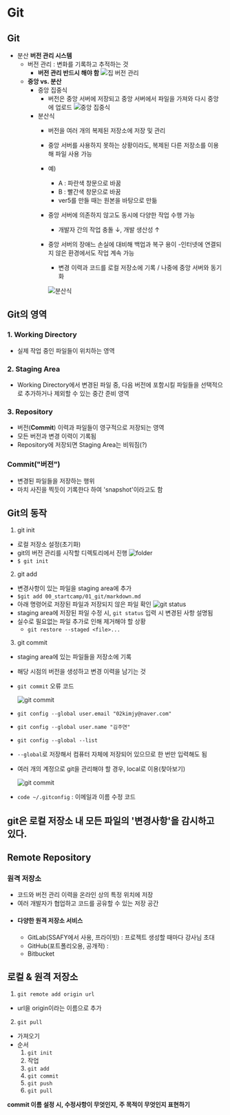 # Git
## Git
- 분산 **버전 관리 시스템**
  - 버전 관리 : 변화를 기록하고 추적하는 것
    - **버전 관리 반드시 해야 함**
    ![집 버전 관리](./house.png)
  - **중앙 vs. 분산** 
    - 중앙 집중식
      - 버전은 중앙 서버에 저장되고 중앙 서버에서 파일을 가져와 다시 중앙에 업로드
      ![중앙 집중식](./center.png)
    - 분산식
      - 버전을 여러 개의 복제된 저장소에 저장 및 관리
      - 중앙 서버를 사용하지 못하는 상황이라도, 복제된 다른 저장소를 이용해 파일 사용 가능
      - 예)
        - A : 파란색 창문으로 바꿈
        - B : 빨간색 창문으로 바꿈
        - ver5를 만들 때는 원본을 바탕으로 만듦
      - 중앙 서버에 의존하지 않고도 동시에 다양한 작업 수행 가능
        - 개발자 간의 작업 충돌 ↓, 개발 생산성 ↑
      - 중앙 서버의 장애느 손실에 대비해 백업과 복구 용이
      -인터넷에 연결되지 않은 환경에서도 작업 계속 가능
        - 변경 이력과 코드를 로컬 저장소에 기록 / 나중에 중앙 서버와 동기화

        ![분산식](./var.png)

## Git의 영역
### 1. Working Directory
- 실제 작업 중인 파일들이 위치하는 영역
### 2. Staging Area
- Working Directory에서 변경된 파일 중, 다음 버전에 포함시킬 파일들을 선택적으로 추가하거나 제외할 수 있는 중간 준비 영역
### 3. Repository
- 버전(**Commit**) 이력과 파일들이 영구적으로 저장되는 영역
- 모든 버전과 변경 이력이 기록됨
- Repository에 저장되면 Staging Area는 비워짐(?)
### Commit("버전")
- 변경된 파일들을 저장하는 행위
- 마치 사진을 찍듯이 기록한다 하여 'snapshot'이라고도 함

## Git의 동작
1. git init
  - 로컬 저장소 설정(초기화)
  - git의 버전 관리를 시작할 디렉토리에서 진행
  ![folder](/folder_study.png)
  - `$ git init`
2. git add
  - 변경사항이 있는 파일을 staging area에 추가
  - `$git add 00_startcamp/01_git/markdown.md`
  - 아래 명령어로 저장된 파일과 저장되지 않은 파일 확인
  ![git status](/git%20status.png)
  - staging area에 저장된 파일 수정 시, `git status` 입력 시 변경된 사항 설명됨
  - 실수로 필요없는 파일 추가로 인해 제거해야 할 상황
    - `git restore --staged <file>...`
3. git commit
  - staging area에 있는 파일들을 저장소에 기록
  - 해당 시점의 버전을 생성하고 변경 이력을 남기는 것
  - `git commit` 오류 코드

    ![git commit](/git%20commit%20오류%20코드.png)
  - `git config --global user.email "02kimjy@naver.com"`
  - `git config --global user.name "김주연"`
  - `git config --global --list`
  - `--global`로 저장해서 컴퓨터 자체에 저장되어 있으므로 한 번만 입력해도 됨
  - 여러 개의 계정으로 git을 관리해야 할 경우, local로 이용(찾아보기)

    ![git commit](/git%20commit%20코드.png)
  - `code ~/.gitconfig` : 이메일과 이름 수정 코드

## **git은 로컬 저장소 내 모든 파일의 '변경사항'을 감시하고 있다.**

## Remote Repository
### 원격 저장소
- 코드와 버전 관리 이력을 온라인 상의 특정 위치에 저장
- 여러 개발자가 협업하고 코드를 공유할 수 있는 저장 공간
- #### 다양한 원격 저장소 서비스
  - GitLab(SSAFY에서 사용, 프라이빗) : 프로젝트 생성할 때마다 강사님 초대
  - GitHub(포트폴리오용, 공개적) : 
  - Bitbucket

## 로컬 & 원격 저장소
1. `git remote add origin url`
  - url을 origin이라는 이름으로 추가
  
2. `git pull`
  - 가져오기
- 순서
  1. `git init`
  2. 작업
  3. `git add`
  4. `git commit`
  5. `git push`
  6. `git pull`

**commit 이름 설정 시, 수정사항이 무엇인지, 주 목적이 무엇인지 표현하기**
